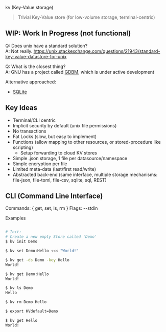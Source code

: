 kv (Key-Value storage)
> Trivial Key-Value store (for low-volume storage, terminal-centric)

## WIP: Work In Progress (not functional)

Q: Does unix have a standard solution?\
A: Not really. https://unix.stackexchange.com/questions/21943/standard-key-value-datastore-for-unix

Q: What is the closest thing?\
A: GNU has a project called [GDBM](https://www.gnu.org.ua/software/gdbm/), which is under active development

Alternative approached:
- [SQLite](https://www.sqlite.org/index.html)

## Key Ideas
- Terminal/CLI centric
- Implicit security by default (unix file permissions)
- No transactions
- Fat Locks (slow, but easy to implement)
- Functions (allow mapping to other resources, or stored-procedure like scripting)
  - Setup forwarding to cloud KV stores
- Simple .json storage, 1 file per datasource/namespace
- Simple encryption per file 
- Limited meta-data (last/first read/write)
- Abstracted back-end (same interface, multiple storage mechanisms: file-json, file-toml, file-csv, sqlite, sql, REST)

## CLI (Command Line Interface)
Commands: { get, set, ls, rm }
Flags: --stdin

Examples
```bash

# Init:
# Create a new empty Store called 'Demo'
$ kv init Demo

$ kv set Demo:Hello <<< "World!"

$ kv get -ds Demo -key Hello
World!

$ kv get Demo:Hello
World!

$ kv ls Demo
Hello

$ kv rm Demo Hello

$ export KVdefault=Demo

$ kv get Hello
World!
```
